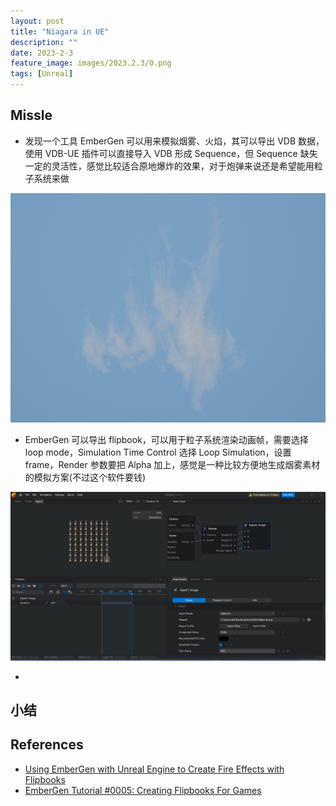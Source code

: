 ```yaml
---
layout: post
title: "Niagara in UE"
description: ""
date: 2023-2-3
feature_image: images/2023.2.3/0.png
tags: [Unreal]
---
```


<!--more-->

## Missle

- 发现一个工具 EmberGen 可以用来模拟烟雾、火焰，其可以导出 VDB 数据，使用 VDB-UE 插件可以直接导入 VDB 形成 Sequence，但 Sequence 缺失一定的灵活性，感觉比较适合原地爆炸的效果，对于炮弹来说还是希望能用粒子系统来做

![](../images/2023.2.3/1.png)

- EmberGen 可以导出 flipbook，可以用于粒子系统渲染动画帧，需要选择 loop mode，Simulation Time Control 选择 Loop Simulation，设置 frame，Render 参数要把 Alpha 加上，感觉是一种比较方便地生成烟雾素材的模拟方案(不过这个软件要钱)

![](../images/2023.2.3/0.png)

- 



## 小结

## References

- [Using EmberGen with Unreal Engine to Create Fire Effects with Flipbooks](https://www.youtube.com/watch?v=tnxdOo3pw2U)
- [EmberGen Tutorial #0005: Creating Flipbooks For Games](https://www.youtube.com/watch?v=JrBjEoX28-c)
